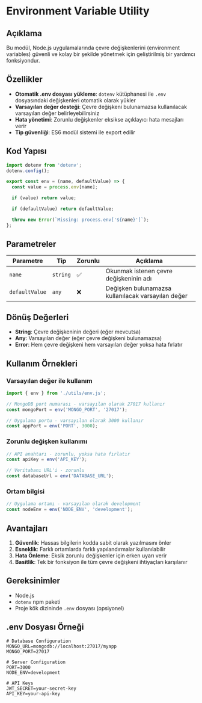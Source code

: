 # Environment Variable Utility

## Açıklama

Bu modül, Node.js uygulamalarında çevre değişkenlerini (environment variables) güvenli ve kolay bir şekilde yönetmek için geliştirilmiş bir yardımcı fonksiyondur.

## Özellikler

- **Otomatik .env dosyası yükleme**: `dotenv` kütüphanesi ile `.env` dosyasındaki değişkenleri otomatik olarak yükler
- **Varsayılan değer desteği**: Çevre değişkeni bulunamazsa kullanılacak varsayılan değer belirleyebilirsiniz
- **Hata yönetimi**: Zorunlu değişkenler eksikse açıklayıcı hata mesajları verir
- **Tip güvenliği**: ES6 modül sistemi ile export edilir

## Kod Yapısı

```javascript
import dotenv from 'dotenv';
dotenv.config();

export const env = (name, defaultValue) => {
  const value = process.env[name];

  if (value) return value;

  if (defaultValue) return defaultValue;

  throw new Error(`Missing: process.env['${name}']`);
};
```

## Parametreler

| Parametre      | Tip      | Zorunlu | Açıklama                                           |
| -------------- | -------- | ------- | -------------------------------------------------- |
| `name`         | `string` | ✅      | Okunmak istenen çevre değişkeninin adı             |
| `defaultValue` | `any`    | ❌      | Değişken bulunamazsa kullanılacak varsayılan değer |

## Dönüş Değerleri

- **String**: Çevre değişkeninin değeri (eğer mevcutsa)
- **Any**: Varsayılan değer (eğer çevre değişkeni bulunamazsa)
- **Error**: Hem çevre değişkeni hem varsayılan değer yoksa hata fırlatır

## Kullanım Örnekleri

### Varsayılan değer ile kullanım

```javascript
import { env } from './utils/env.js';

// MongoDB port numarası - varsayılan olarak 27017 kullanır
const mongoPort = env('MONGO_PORT', '27017');

// Uygulama portu - varsayılan olarak 3000 kullanır
const appPort = env('PORT', 3000);
```

### Zorunlu değişken kullanımı

```javascript
// API anahtarı - zorunlu, yoksa hata fırlatır
const apiKey = env('API_KEY');

// Veritabanı URL'i - zorunlu
const databaseUrl = env('DATABASE_URL');
```

### Ortam bilgisi

```javascript
// Uygulama ortamı - varsayılan olarak development
const nodeEnv = env('NODE_ENV', 'development');
```

## Avantajları

1. **Güvenlik**: Hassas bilgilerin kodda sabit olarak yazılmasını önler
2. **Esneklik**: Farklı ortamlarda farklı yapılandırmalar kullanılabilir
3. **Hata Önleme**: Eksik zorunlu değişkenler için erken uyarı verir
4. **Basitlik**: Tek bir fonksiyon ile tüm çevre değişkeni ihtiyaçları karşılanır

## Gereksinimler

- Node.js
- `dotenv` npm paketi
- Proje kök dizininde `.env` dosyası (opsiyonel)

## .env Dosyası Örneği

```env
# Database Configuration
MONGO_URL=mongodb://localhost:27017/myapp
MONGO_PORT=27017

# Server Configuration
PORT=3000
NODE_ENV=development

# API Keys
JWT_SECRET=your-secret-key
API_KEY=your-api-key
```
